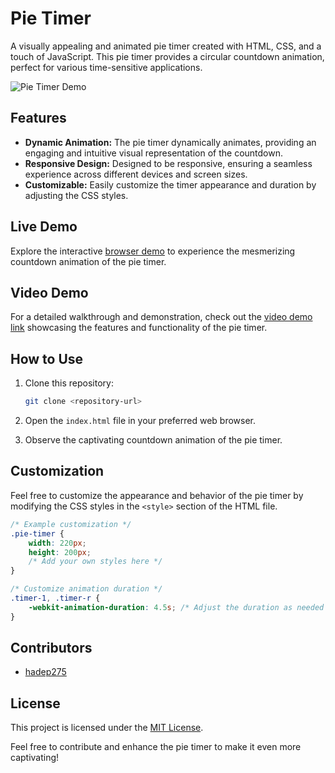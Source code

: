 # Pie Timer

A visually appealing and animated pie timer created with HTML, CSS, and a touch of JavaScript. This pie timer provides a circular countdown animation, perfect for various time-sensitive applications. 

![Pie Timer Demo](demo/pie-timer-demo.gif)

## Features

- **Dynamic Animation:** The pie timer dynamically animates, providing an engaging and intuitive visual representation of the countdown.
- **Responsive Design:** Designed to be responsive, ensuring a seamless experience across different devices and screen sizes.
- **Customizable:** Easily customize the timer appearance and duration by adjusting the CSS styles.

## Live Demo

Explore the interactive [browser demo](#) to experience the mesmerizing countdown animation of the pie timer.

## Video Demo

For a detailed walkthrough and demonstration, check out the [video demo link](#) showcasing the features and functionality of the pie timer.

## How to Use

1. Clone this repository:

    ```bash
    git clone <repository-url>
    ```

2. Open the `index.html` file in your preferred web browser.

3. Observe the captivating countdown animation of the pie timer.

## Customization

Feel free to customize the appearance and behavior of the pie timer by modifying the CSS styles in the `<style>` section of the HTML file.

```css
/* Example customization */
.pie-timer {
    width: 220px;
    height: 200px;
    /* Add your own styles here */
}

/* Customize animation duration */
.timer-1, .timer-r {
    -webkit-animation-duration: 4.5s; /* Adjust the duration as needed */
}
```

## Contributors

- [hadep275](https://github.com/hadep275)

## License

This project is licensed under the [MIT License](LICENSE).

Feel free to contribute and enhance the pie timer to make it even more captivating!
